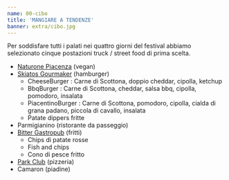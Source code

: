```yaml
---
name: 00-cibo
title: 'MANGIARE A TENDENZE'
banner: extra/cibo.jpg
---
```


Per soddisfare tutti i palati nei quattro giorni del festival abbiamo selezionato cinque postazioni truck / street food di prima scelta.

* <a href="https://www.facebook.com/Naturone-Piacenza-408116475986674/" target="_blank" rel="noopener">Naturone Piacenza</a> (vegan)
* <a href="https://www.facebook.com/pages/Skiatos-Birreria/444862222240703" target="_blank" rel="noopener">Skiatos Gourmaker</a> (hamburger)
  * CheeseBurger : Carne di Scottona, doppio cheddar, cipolla, ketchup
  * BbqBurger : Carne di Scottona, cheddar, salsa bbq, cipolla, pomodoro, insalata
  * PiacentinoBurger : Carne di Scottona, pomodoro, cipolla, cialda di grana padano, piccola di cavallo, insalata
  * Patate dippers fritte
* Parmigianino (ristorante da passeggio)
* <a href="https://www.facebook.com/Bitter-Gastropub-668346923309010/" target="_blank" rel="noopener">Bitter Gastropub</a> (fritti)
  * Chips di patate rosse
  * Fish and chips
  * Cono di pesce fritto
* <a href="www.parkclubcodogno.it" target="_blank" rel="noopener">Park Club</a> (pizzeria)
* Camaron (piadine)
